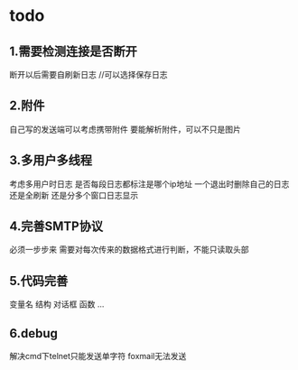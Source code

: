 # todo
## 1.需要检测连接是否断开
断开以后需要自刷新日志
//可以选择保存日志
## 2.附件
自己写的发送端可以考虑携带附件
要能解析附件，可以不只是图片
## 3.多用户多线程
考虑多用户时日志
    是否每段日志都标注是哪个ip地址
    一个退出时删除自己的日志还是全刷新
    还是分多个窗口日志显示
## 4.完善SMTP协议
必须一步步来
需要对每次传来的数据格式进行判断，不能只读取头部
## 5.代码完善
变量名
结构
对话框
函数
...
## 6.debug 
解决cmd下telnet只能发送单字符
foxmail无法发送